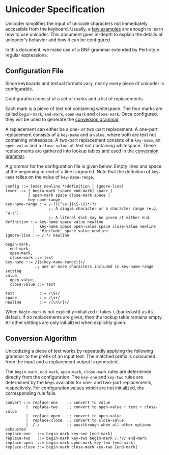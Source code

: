 Unicoder Specification
======================

Unicoder simplifies the input of unicode characters not immediately accessible from the keyboard.
Usually, a [few examples](examples.md) are enough to learn how to use unicoder.
This document goes in-depth to explain the details of unicoder's behavior and how it can be configured.

In this document, we make use of a BNF grammar extended by Perl-style regular expressions.


Configuration File
------------------

Since keyboards and textual formats vary, nearly every piece of unicoder is configurable.

Configuration consist of a set of marks and a list of replacements.

Each mark is a piece of text not containing whitespace. The four marks are called
`begin-mark`, `end-mark`, `open-mark` and `close-mark`. Once configured, they will
be used to generate the [conversion grammar](#user-content-conversion-algorithm).

A replacement can either be a one- or two-part replacement.
A one-part replacement consists of a `key-name` and a `value`, where both are text not containing whitespace.
A two-part replacement consists of a `key-name`, an `open-value` and a `close-value`, all text not containing whitespace.
These replacements are gathered into lookup tables and used in the [conversion grammar](#user-content-conversion-algorithm).

A grammar for the configuration file is given below. Empty lines and space at the beginning or end of a line is ignored.
Note that the definition of `key-name` relies on the value of `key-name-range`.

```
config ::= lexer newline *(definition | ignore-line)
lexer ::= [ begin-mark [space end-mark] space ]
          [ open-mark space close-mark space ]
          key-name-range
key-name-range ::= /-?([^\s-]|\S-\S)*-?/
                   ;; A single character or a character range (e.g. 'a-z').
                   ;; A literal dash may be given at either end.
definition ::= key-name space value newline
            |  key-name space open-value space close-value newline
            |  '#include' space value newline
ignore-line ::= /.*/ newline

begin-mark,
  end-mark,
  open-mark,
  close-mark ::= text
key-name ::= /[$(key-name-range)]+/
             ;; one or more characters included in key-name-range setting
value,
  open-value,
  close-value ::= text

text           ::= /\S+/
space          ::= /\s+/
newline        ::= /[\n\r]+/
```

When `begin-mark` is not explicitly initialized it takes `\` (backslash) as its default. If no replacements are given, then the lookup table remains empty. All other settings are only initialized when explicitly given.

Conversion Algorithm
--------------------

Unicodizing a piece of text works by repeatedly applying the following grammar to the prefix of an input text. The matched prefix is consumed from the input and a replacement output is generated.

The `begin-mark`, `end-mark`, `open-mark`, `close-mark` rules are determined directly from the configuration.
The `key-one` and `key-two` rules are determined by the keys available for one- and two-part replacements, respectively. For configuration values which are not initialized, the corresponding rule fails.

```
convert ::= replace-one    ;; convert to value
         |  replace-two    ;; convert to open-value + text + close-value
         |  replace-open   ;; convert to open-value
         |  replace-close  ;; convert to close-value
         |  /./            ;; passthrough when all other options exhausted
replace-one   ::= begin-mark key-one [end-mark]
replace-two   ::= begin-mark key-two begin-mark /.*?/ end-mark
replace-open  ::= begin-mark open-mark key-two [end-mark]
replace-close ::= begin-mark close-mark key-two [end-mark]
```